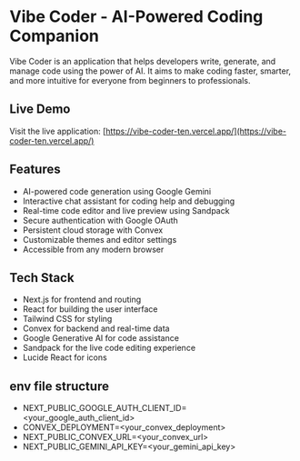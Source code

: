 # Vibe Coder - AI-Powered Coding Companion

Vibe Coder is an application that helps developers write, generate, and manage code using the power of AI. It aims to make coding faster, smarter, and more intuitive for everyone from beginners to professionals.

## Live Demo

Visit the live application: [https://vibe-coder-ten.vercel.app/](https://vibe-coder-ten.vercel.app/)

## Features

- AI-powered code generation using Google Gemini
- Interactive chat assistant for coding help and debugging
- Real-time code editor and live preview using Sandpack
- Secure authentication with Google OAuth
- Persistent cloud storage with Convex
- Customizable themes and editor settings
- Accessible from any modern browser

## Tech Stack

- Next.js for frontend and routing
- React for building the user interface
- Tailwind CSS for styling
- Convex for backend and real-time data
- Google Generative AI for code assistance
- Sandpack for the live code editing experience
- Lucide React for icons

## env file structure
- NEXT_PUBLIC_GOOGLE_AUTH_CLIENT_ID=<your_google_auth_client_id>
- CONVEX_DEPLOYMENT=<your_convex_deployment>
- NEXT_PUBLIC_CONVEX_URL=<your_convex_url>
- NEXT_PUBLIC_GEMINI_API_KEY=<your_gemini_api_key>
